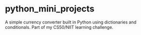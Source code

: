 # python_mini_projects
A simple currency converter built in Python using dictionaries and conditionals. Part of my CS50/NIIT learning challenge.
